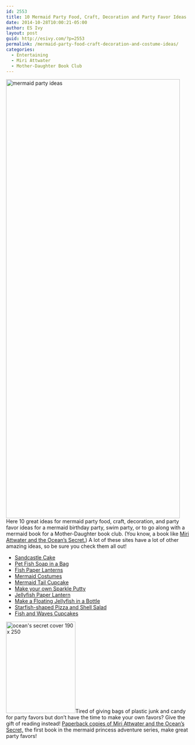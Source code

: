```yaml
---
id: 2553
title: 10 Mermaid Party Food, Craft, Decoration and Party Favor Ideas
date: 2014-10-28T10:00:21-05:00
author: ES Ivy
layout: post
guid: http://esivy.com/?p=2553
permalink: /mermaid-party-food-craft-decoration-and-costume-ideas/
categories:
  - Entertaining
  - Miri Attwater
  - Mother-Daughter Book Club
---
```

<img class="aligncenter size-full wp-image-2578" src="http://esivy.com/wordpress/wp-content/uploads/2014/10/mermaid-collage.jpg" alt="mermaid party ideas" width="476" height="1200" srcset="https://esivy.com/wordpress/wp-content/uploads/2014/10/mermaid-collage.jpg 476w, https://esivy.com/wordpress/wp-content/uploads/2014/10/mermaid-collage-119x300.jpg 119w, https://esivy.com/wordpress/wp-content/uploads/2014/10/mermaid-collage-406x1024.jpg 406w" sizes="(max-width: 476px) 100vw, 476px" />Here 10 great ideas for mermaid party food, craft, decoration, and party favor ideas for a mermaid birthday party, swim party, or to go along with a mermaid book for a Mother-Daughter book club. (You know, a book like <a href="http://www.amazon.com/gp/product/B0087451I2/ref=as_li_qf_sp_asin_il_tl?ie=UTF8&camp=1789&creative=9325&creativeASIN=B0087451I2&linkCode=as2&tag=esiv-20&linkId=HWV7VCKXBHFHBOFM" target="_blank">Miri Attwater and the Ocean&#8217;s Secret.</a>) A lot of these sites have a lot of other amazing ideas, so be sure you check them all out!

  * <a href="http://meandmyinsanity.com/2013/07/under-the-sea-mermaid-birthday-party.html" target="_blank">Sandcastle Cake</a>
  * <a href="http://www.capscreations.com/article_6/Fish-in-a-Bag-Soap-Tutorial.htm" target="_blank">Pet Fish Soap in a Bag</a>
  * <a href="http://www.makelifelovely.com/2014/06/paper-lantern-fish.html" target="_blank">Fish Paper Lanterns</a>
  * <a href="http://ashleysohhappyday.blogspot.com/2011/07/mermaid-party.html" target="_blank">Mermaid Costumes</a>
  * <a href="http://www.mrsdork.com/2012/01/mermaid-tail-cupcakes-tutorial.html?spref=pi" target="_blank">Mermaid Tail Cupcake</a>
  * <a href="http://www.thegunnysack.com/2013/07/how-to-make-princess-putty.html" target="_blank">Make your own Sparkle Putty</a>
  * <a href="http://blog.swankypress.com/2013/08/mermaid-party/" target="_blank">Jellyfish Paper Lantern</a>
  * <a href="http://bhoomplay.wordpress.com/2011/09/09/diy_jellyfish_eng/" target="_blank">Make a Floating Jellyfish in a Bottle</a>
  * <a href="http://bubblynaturecreations.com/2012/07/mermaid-party.html" target="_blank">Starfish-shaped Pizza and Shell Salad</a>
  * <a href="http://debbiesweets.blogspot.com/2012/03/candy-cupcakes-part-iii-mini-m-bite.html?spref=pi" target="_blank">Fish and Waves Cupcakes</a>

<a href="http://www.amazon.com/gp/product/098623530X/ref=as_li_qf_sp_asin_il_tl?ie=UTF8&camp=1789&creative=9325&creativeASIN=098623530X&linkCode=as2&tag=esiv-20&linkId=DD4OOFNRDTA47PYD" target="_blank" rel="nofollow"><img class="alignleft wp-image-1536 size-full" src="http://esivy.com/wordpress/wp-content/uploads/2012/09/oceans-secret-cover-190-x-250.jpg" alt="ocean's secret cover 190 x 250" width="190" height="250" /></a>Tired of giving bags of plastic junk and candy for party favors but don&#8217;t have the time to make your own favors? Give the gift of reading instead! <a href="http://www.amazon.com/gp/product/098623530X/ref=as_li_qf_sp_asin_il_tl?ie=UTF8&camp=1789&creative=9325&creativeASIN=098623530X&linkCode=as2&tag=esiv-20&linkId=KHERB4LLZBQ7EIFZ" target="_blank" rel="nofollow">Paperback copies of Miri Attwater and the Ocean&#8217;s Secret,</a> the first book in the mermaid princess adventure series, make great party favors!